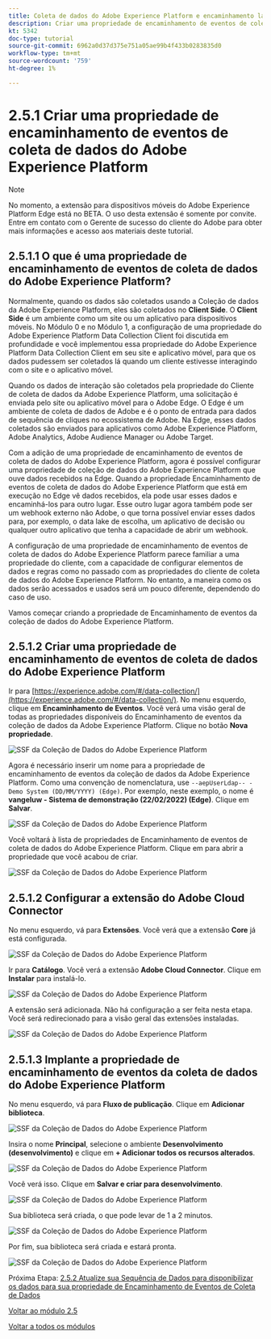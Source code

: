 ```yaml
---
title: Coleta de dados do Adobe Experience Platform e encaminhamento lateral de evento em tempo real - Criar uma propriedade de encaminhamento de evento de coleta de dados do Adobe Experience Platform
description: Criar uma propriedade de encaminhamento de eventos de coleta de dados do Adobe Experience Platform
kt: 5342
doc-type: tutorial
source-git-commit: 6962a0d37d375e751a05ae99b4f433b0283835d0
workflow-type: tm+mt
source-wordcount: '759'
ht-degree: 1%

---
```


# 2.5.1 Criar uma propriedade de encaminhamento de eventos de coleta de dados do Adobe Experience Platform

>[!NOTE]
>
>No momento, a extensão para dispositivos móveis do Adobe Experience Platform Edge está no BETA. O uso desta extensão é somente por convite. Entre em contato com o Gerente de sucesso do cliente do Adobe para obter mais informações e acesso aos materiais deste tutorial.

## 2.5.1.1 O que é uma propriedade de encaminhamento de eventos de coleta de dados do Adobe Experience Platform?

Normalmente, quando os dados são coletados usando a Coleção de dados da Adobe Experience Platform, eles são coletados no **Client Side**. O **Client Side** é um ambiente como um site ou um aplicativo para dispositivos móveis. No Módulo 0 e no Módulo 1, a configuração de uma propriedade do Adobe Experience Platform Data Collection Client foi discutida em profundidade e você implementou essa propriedade do Adobe Experience Platform Data Collection Client em seu site e aplicativo móvel, para que os dados pudessem ser coletados lá quando um cliente estivesse interagindo com o site e o aplicativo móvel.

Quando os dados de interação são coletados pela propriedade do Cliente de coleta de dados da Adobe Experience Platform, uma solicitação é enviada pelo site ou aplicativo móvel para o Adobe Edge. O Edge é um ambiente de coleta de dados de Adobe e é o ponto de entrada para dados de sequência de cliques no ecossistema de Adobe. Na Edge, esses dados coletados são enviados para aplicativos como Adobe Experience Platform, Adobe Analytics, Adobe Audience Manager ou Adobe Target.

Com a adição de uma propriedade de encaminhamento de eventos de coleta de dados do Adobe Experience Platform, agora é possível configurar uma propriedade de coleção de dados do Adobe Experience Platform que ouve dados recebidos na Edge. Quando a propriedade Encaminhamento de eventos de coleta de dados do Adobe Experience Platform que está em execução no Edge vê dados recebidos, ela pode usar esses dados e encaminhá-los para outro lugar. Esse outro lugar agora também pode ser um webhook externo não Adobe, o que torna possível enviar esses dados para, por exemplo, o data lake de escolha, um aplicativo de decisão ou qualquer outro aplicativo que tenha a capacidade de abrir um webhook.

A configuração de uma propriedade de encaminhamento de eventos de coleta de dados do Adobe Experience Platform parece familiar a uma propriedade do cliente, com a capacidade de configurar elementos de dados e regras como no passado com as propriedades do cliente de coleta de dados do Adobe Experience Platform. No entanto, a maneira como os dados serão acessados e usados será um pouco diferente, dependendo do caso de uso.

Vamos começar criando a propriedade de Encaminhamento de eventos da coleção de dados do Adobe Experience Platform.

## 2.5.1.2 Criar uma propriedade de encaminhamento de eventos de coleta de dados do Adobe Experience Platform

Ir para [https://experience.adobe.com/#/data-collection/](https://experience.adobe.com/#/data-collection/). No menu esquerdo, clique em **Encaminhamento de Eventos**. Você verá uma visão geral de todas as propriedades disponíveis do Encaminhamento de eventos da coleção de dados da Adobe Experience Platform. Clique no botão **Nova propriedade**.

![SSF da Coleção de Dados do Adobe Experience Platform](./images/launchhome.png)

Agora é necessário inserir um nome para a propriedade de encaminhamento de eventos da coleção de dados da Adobe Experience Platform. Como uma convenção de nomenclatura, use `--aepUserLdap-- - Demo System (DD/MM/YYYY) (Edge)`. Por exemplo, neste exemplo, o nome é **vangeluw - Sistema de demonstração (22/02/2022) (Edge)**. Clique em **Salvar**.

![SSF da Coleção de Dados do Adobe Experience Platform](./images/ssf1.png)

Você voltará à lista de propriedades de Encaminhamento de eventos de coleta de dados do Adobe Experience Platform. Clique em para abrir a propriedade que você acabou de criar.

![SSF da Coleção de Dados do Adobe Experience Platform](./images/ssf2.png)

## 2.5.1.2 Configurar a extensão do Adobe Cloud Connector

No menu esquerdo, vá para **Extensões**. Você verá que a extensão **Core** já está configurada.

![SSF da Coleção de Dados do Adobe Experience Platform](./images/ssf3.png)

Ir para **Catálogo**. Você verá a extensão **Adobe Cloud Connector**. Clique em **Instalar** para instalá-lo.

![SSF da Coleção de Dados do Adobe Experience Platform](./images/ssf4.png)

A extensão será adicionada. Não há configuração a ser feita nesta etapa. Você será redirecionado para a visão geral das extensões instaladas.

![SSF da Coleção de Dados do Adobe Experience Platform](./images/ssf5.png)

## 2.5.1.3 Implante a propriedade de encaminhamento de eventos da coleta de dados do Adobe Experience Platform

No menu esquerdo, vá para **Fluxo de publicação**. Clique em **Adicionar biblioteca**.

![SSF da Coleção de Dados do Adobe Experience Platform](./images/ssf6.png)

Insira o nome **Principal**, selecione o ambiente **Desenvolvimento (desenvolvimento)** e clique em **+ Adicionar todos os recursos alterados**.

![SSF da Coleção de Dados do Adobe Experience Platform](./images/ssf7.png)

Você verá isso. Clique em **Salvar e criar para desenvolvimento**.

![SSF da Coleção de Dados do Adobe Experience Platform](./images/ssf8.png)

Sua biblioteca será criada, o que pode levar de 1 a 2 minutos.

![SSF da Coleção de Dados do Adobe Experience Platform](./images/ssf9.png)

Por fim, sua biblioteca será criada e estará pronta.

![SSF da Coleção de Dados do Adobe Experience Platform](./images/ssf10.png)

Próxima Etapa: [2.5.2 Atualize sua Sequência de Dados para disponibilizar os dados para sua propriedade de Encaminhamento de Eventos de Coleta de Dados](./ex2.md)

[Voltar ao módulo 2.5](./aep-data-collection-ssf.md)

[Voltar a todos os módulos](./../../../overview.md)
